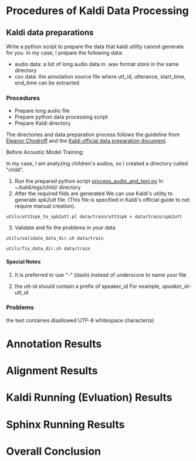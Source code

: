 # Procedures of Kaldi Data Processing

## Kaldi data preparations

Write a python script to prepare the data that kaldi utility cannot generate for you.
In my case, I prepare the following data:
* audio data: a list of long audio data in .wav format store in the same directory
* csv data: the annotation source file where utt_id, utterance, start_time, end_time can be extracted


### Procedures

* Prepare long audio file
* Prepare python data processing script
* Prepare Kaldi directory

The directories and data preparation process follows the guideline from [Eleanor Chodroff](https://www.eleanorchodroff.com/tutorial/kaldi/kaldi-training.html) and the [Kaldi official data preparation document](http://kaldi-asr.org/doc/data_prep.html).

Before Acoustic Model Training:

In my case, I am analyzing children's audios, so I created a directory called "child".
1. Run the prepared python script [process_audio_and_text.py]()
In ~/kaldi/egs/child/ directory 
2. After the required filds are generated
We can use Kaldi's utility to generate *spk2utt* file. (This file is specified in Kaldi's official guide to not require manual creation).

```
utils/utt2spk_to_spk2utt.pl data/train/utt2spk > data/train/spk2utt
```

3. Validate and fix the problems in your data

```
utils/validate_data_dir.sh data/train

utils/fix_data_dir.sh data/train

```

#### Special Notes
1. It is preferred to use "-" (dash) instead of underscore to name your file

2. the utt-id should contain a prefix of speaker_id
For example, *speaker_id-utt_id*


### Problems

 the text containes disallowed UTF-8 whitespace character(s)
 

# Annotation Results

# Alignment Results

# Kaldi Running (Evluation) Results

# Sphinx Running Results

# Overall Conclusion

